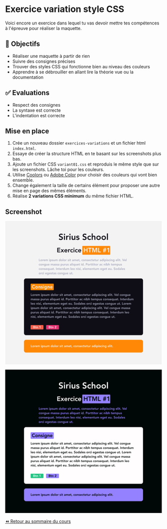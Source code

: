 # Exercice variation style CSS

Voici encore un exercice dans lequel tu vas devoir mettre tes compétences à l'épreuve pour réaliser la maquette.

## :memo: Objectifs

- Réaliser une maquette à partir de rien
- Suivre des consignes précises
- Trouver des styles CSS qui fonctionne bien au niveau des couleurs
- Apprendre à se débrouiller en allant lire la théorie vue ou la documentation

## :white_check_mark: Evaluations

- Respect des consignes
- La syntaxe est correcte
- L'indentation est correcte

## Mise en place

1. Crée un nouveau dossier `exercices-variations` et un fichier html `index.html`.
2. Essaye de créer la structure HTML en te basant sur les screenshots plus bas.
3. Ajoute un fichier CSS `variant01.css` et reproduis le même style que sur les screenshots. Lâche toi pour les couleurs.
4. Utilise [Coolors](https://coolors.co/) ou [Adobe Color](https://color.adobe.com/fr/create/color-wheel) pour choisir des couleurs qui vont bien ensemble.
5. Change également la taille de certains élément pour proposer une autre mise en page des mêmes éléments.
6. Réalise **2 variations CSS minimum** du même fichier HTML.

## Screenshot

![variant01](img/14/14-01.png)

![variant02](img/14/14-02.png)

[:rewind: Retour au sommaire du cours](README.md#table-des-matières)
